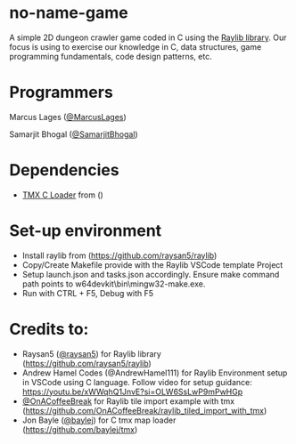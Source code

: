 # no-name-game
A simple 2D dungeon crawler game coded in C using the [Raylib library](https://github.com/raysan5/raylib).
Our focus is using to exercise our knowledge in C, data structures, game programming fundamentals, code design patterns, etc.

# Programmers
Marcus Lages ([@MarcusLages](https://github.com/MarcusLages))

Samarjit Bhogal ([@SamarjitBhogal](https://github.com/SamarjitBhogal))

# Dependencies
- [TMX C Loader](https://github.com/baylej/tmx) from ()

# Set-up environment

- Install raylib from (https://github.com/raysan5/raylib)
- Copy/Create Makefile provide with the Raylib VSCode template Project
- Setup launch.json and tasks.json accordingly. Ensure make command path points to w64devkit\\bin\\mingw32-make.exe.
- Run with CTRL + F5, Debug with F5

# Credits to:
- Raysan5 ([@raysan5](https://github.com/raysan5)) for Raylib library (https://github.com/raysan5/raylib)
- Andrew Hamel Codes (@AndrewHamel111) for Raylib Environment setup in VSCode using C language. Follow video for setup guidance: https://youtu.be/xWWqhQ1JnvE?si=OLW6SsLwP9mPwHGp
- [@OnACoffeeBreak](https://github.com/OnACoffeeBreak) for Raylib tile import example with tmx (https://github.com/OnACoffeeBreak/raylib_tiled_import_with_tmx)
- Jon Bayle ([@baylej](https://github.com/baylej)) for C tmx map loader (https://github.com/baylej/tmx)

